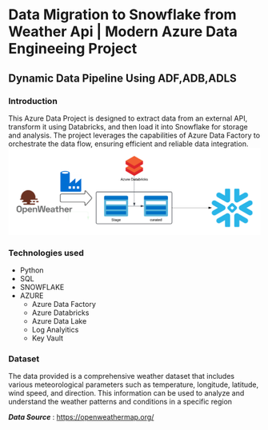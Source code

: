 # Data Migration to Snowflake from  Weather Api | Modern Azure Data Engineeing Project 
## Dynamic Data Pipeline Using ADF,ADB,ADLS
### Introduction
This Azure Data Project is designed to extract data from an external API, transform it using Databricks, and then load it into Snowflake for storage and analysis. The project leverages the capabilities of Azure Data Factory to orchestrate the data flow, ensuring efficient and reliable data integration.
![Project Architecute](Flowcharts.png)
### Technologies used
* Python
* SQL
* SNOWFLAKE
* AZURE
  - Azure Data Factory
  - Azure Databricks
  - Azure Data Lake
  - Log Analyitics
  - Key Vault
### Dataset
The data provided is a comprehensive weather dataset that includes various meteorological parameters such as temperature, longitude, latitude, wind speed, and direction. This information can be used to analyze and understand the weather patterns and conditions in a specific region

***Data Source*** : https://openweathermap.org/
